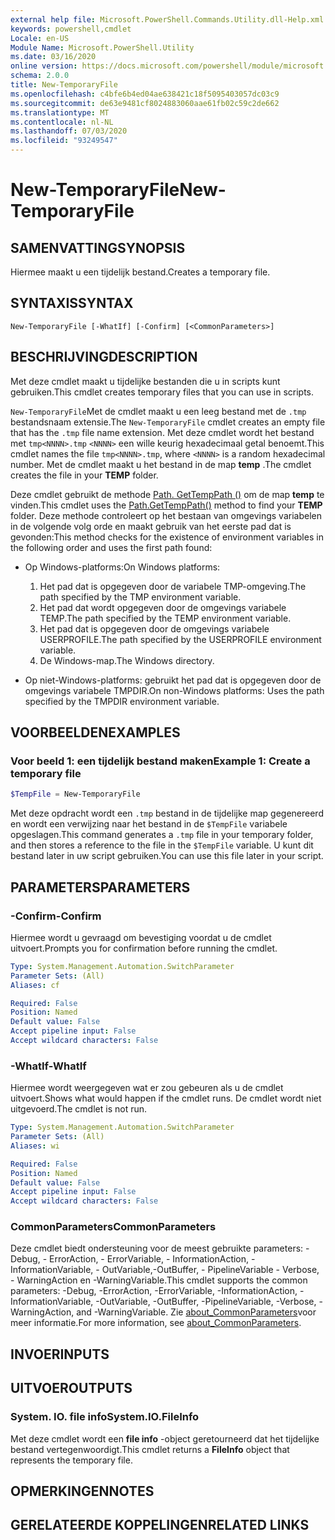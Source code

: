 ```yaml
---
external help file: Microsoft.PowerShell.Commands.Utility.dll-Help.xml
keywords: powershell,cmdlet
Locale: en-US
Module Name: Microsoft.PowerShell.Utility
ms.date: 03/16/2020
online version: https://docs.microsoft.com/powershell/module/microsoft.powershell.utility/new-temporaryfile?view=powershell-7&WT.mc_id=ps-gethelp
schema: 2.0.0
title: New-TemporaryFile
ms.openlocfilehash: c4bfe6b4ed04ae638421c18f5095403057dc03c9
ms.sourcegitcommit: de63e9481cf8024883060aae61fb02c59c2de662
ms.translationtype: MT
ms.contentlocale: nl-NL
ms.lasthandoff: 07/03/2020
ms.locfileid: "93249547"
---
```

# <span data-ttu-id="4e7e4-103">New-TemporaryFile</span><span class="sxs-lookup"><span data-stu-id="4e7e4-103">New-TemporaryFile</span></span>

## <span data-ttu-id="4e7e4-104">SAMENVATTING</span><span class="sxs-lookup"><span data-stu-id="4e7e4-104">SYNOPSIS</span></span>
<span data-ttu-id="4e7e4-105">Hiermee maakt u een tijdelijk bestand.</span><span class="sxs-lookup"><span data-stu-id="4e7e4-105">Creates a temporary file.</span></span>

## <span data-ttu-id="4e7e4-106">SYNTAXIS</span><span class="sxs-lookup"><span data-stu-id="4e7e4-106">SYNTAX</span></span>

```
New-TemporaryFile [-WhatIf] [-Confirm] [<CommonParameters>]
```

## <span data-ttu-id="4e7e4-107">BESCHRIJVING</span><span class="sxs-lookup"><span data-stu-id="4e7e4-107">DESCRIPTION</span></span>

<span data-ttu-id="4e7e4-108">Met deze cmdlet maakt u tijdelijke bestanden die u in scripts kunt gebruiken.</span><span class="sxs-lookup"><span data-stu-id="4e7e4-108">This cmdlet creates temporary files that you can use in scripts.</span></span>

<span data-ttu-id="4e7e4-109">`New-TemporaryFile`Met de cmdlet maakt u een leeg bestand met de `.tmp` bestandsnaam extensie.</span><span class="sxs-lookup"><span data-stu-id="4e7e4-109">The `New-TemporaryFile` cmdlet creates an empty file that has the `.tmp` file name extension.</span></span>
<span data-ttu-id="4e7e4-110">Met deze cmdlet wordt het bestand met `tmp<NNNN>.tmp` `<NNNN>` een wille keurig hexadecimaal getal benoemt.</span><span class="sxs-lookup"><span data-stu-id="4e7e4-110">This cmdlet names the file `tmp<NNNN>.tmp`, where `<NNNN>` is a random hexadecimal number.</span></span>
<span data-ttu-id="4e7e4-111">Met de cmdlet maakt u het bestand in de map **temp** .</span><span class="sxs-lookup"><span data-stu-id="4e7e4-111">The cmdlet creates the file in your **TEMP** folder.</span></span>

<span data-ttu-id="4e7e4-112">Deze cmdlet gebruikt de methode [Path. GetTempPath ()](/dotnet/api/system.io.path.gettemppath) om de map **temp** te vinden.</span><span class="sxs-lookup"><span data-stu-id="4e7e4-112">This cmdlet uses the [Path.GetTempPath()](/dotnet/api/system.io.path.gettemppath) method to find your **TEMP** folder.</span></span> <span data-ttu-id="4e7e4-113">Deze methode controleert op het bestaan van omgevings variabelen in de volgende volg orde en maakt gebruik van het eerste pad dat is gevonden:</span><span class="sxs-lookup"><span data-stu-id="4e7e4-113">This method checks for the existence of environment variables in the following order and uses the first path found:</span></span>

- <span data-ttu-id="4e7e4-114">Op Windows-platforms:</span><span class="sxs-lookup"><span data-stu-id="4e7e4-114">On Windows platforms:</span></span>

  1. <span data-ttu-id="4e7e4-115">Het pad dat is opgegeven door de variabele TMP-omgeving.</span><span class="sxs-lookup"><span data-stu-id="4e7e4-115">The path specified by the TMP environment variable.</span></span>
  1. <span data-ttu-id="4e7e4-116">Het pad dat wordt opgegeven door de omgevings variabele TEMP.</span><span class="sxs-lookup"><span data-stu-id="4e7e4-116">The path specified by the TEMP environment variable.</span></span>
  1. <span data-ttu-id="4e7e4-117">Het pad dat is opgegeven door de omgevings variabele USERPROFILE.</span><span class="sxs-lookup"><span data-stu-id="4e7e4-117">The path specified by the USERPROFILE environment variable.</span></span>
  1. <span data-ttu-id="4e7e4-118">De Windows-map.</span><span class="sxs-lookup"><span data-stu-id="4e7e4-118">The Windows directory.</span></span>

- <span data-ttu-id="4e7e4-119">Op niet-Windows-platforms: gebruikt het pad dat is opgegeven door de omgevings variabele TMPDIR.</span><span class="sxs-lookup"><span data-stu-id="4e7e4-119">On non-Windows platforms: Uses the path specified by the TMPDIR environment variable.</span></span>

## <span data-ttu-id="4e7e4-120">VOORBEELDEN</span><span class="sxs-lookup"><span data-stu-id="4e7e4-120">EXAMPLES</span></span>

### <span data-ttu-id="4e7e4-121">Voor beeld 1: een tijdelijk bestand maken</span><span class="sxs-lookup"><span data-stu-id="4e7e4-121">Example 1: Create a temporary file</span></span>

```powershell
$TempFile = New-TemporaryFile
```

<span data-ttu-id="4e7e4-122">Met deze opdracht wordt een `.tmp` bestand in de tijdelijke map gegenereerd en wordt een verwijzing naar het bestand in de `$TempFile` variabele opgeslagen.</span><span class="sxs-lookup"><span data-stu-id="4e7e4-122">This command generates a `.tmp` file in your temporary folder, and then stores a reference to the file in the `$TempFile` variable.</span></span> <span data-ttu-id="4e7e4-123">U kunt dit bestand later in uw script gebruiken.</span><span class="sxs-lookup"><span data-stu-id="4e7e4-123">You can use this file later in your script.</span></span>

## <span data-ttu-id="4e7e4-124">PARAMETERS</span><span class="sxs-lookup"><span data-stu-id="4e7e4-124">PARAMETERS</span></span>

### <span data-ttu-id="4e7e4-125">-Confirm</span><span class="sxs-lookup"><span data-stu-id="4e7e4-125">-Confirm</span></span>

<span data-ttu-id="4e7e4-126">Hiermee wordt u gevraagd om bevestiging voordat u de cmdlet uitvoert.</span><span class="sxs-lookup"><span data-stu-id="4e7e4-126">Prompts you for confirmation before running the cmdlet.</span></span>

```yaml
Type: System.Management.Automation.SwitchParameter
Parameter Sets: (All)
Aliases: cf

Required: False
Position: Named
Default value: False
Accept pipeline input: False
Accept wildcard characters: False
```

### <span data-ttu-id="4e7e4-127">-WhatIf</span><span class="sxs-lookup"><span data-stu-id="4e7e4-127">-WhatIf</span></span>

<span data-ttu-id="4e7e4-128">Hiermee wordt weergegeven wat er zou gebeuren als u de cmdlet uitvoert.</span><span class="sxs-lookup"><span data-stu-id="4e7e4-128">Shows what would happen if the cmdlet runs.</span></span>
<span data-ttu-id="4e7e4-129">De cmdlet wordt niet uitgevoerd.</span><span class="sxs-lookup"><span data-stu-id="4e7e4-129">The cmdlet is not run.</span></span>

```yaml
Type: System.Management.Automation.SwitchParameter
Parameter Sets: (All)
Aliases: wi

Required: False
Position: Named
Default value: False
Accept pipeline input: False
Accept wildcard characters: False
```

### <span data-ttu-id="4e7e4-130">CommonParameters</span><span class="sxs-lookup"><span data-stu-id="4e7e4-130">CommonParameters</span></span>

<span data-ttu-id="4e7e4-131">Deze cmdlet biedt ondersteuning voor de meest gebruikte parameters: -Debug, - ErrorAction, - ErrorVariable, - InformationAction, -InformationVariable, - OutVariable,-OutBuffer, - PipelineVariable - Verbose, - WarningAction en -WarningVariable.</span><span class="sxs-lookup"><span data-stu-id="4e7e4-131">This cmdlet supports the common parameters: -Debug, -ErrorAction, -ErrorVariable, -InformationAction, -InformationVariable, -OutVariable, -OutBuffer, -PipelineVariable, -Verbose, -WarningAction, and -WarningVariable.</span></span> <span data-ttu-id="4e7e4-132">Zie [about_CommonParameters](../Microsoft.PowerShell.Core/About/about_CommonParameters.md)voor meer informatie.</span><span class="sxs-lookup"><span data-stu-id="4e7e4-132">For more information, see [about_CommonParameters](../Microsoft.PowerShell.Core/About/about_CommonParameters.md).</span></span>

## <span data-ttu-id="4e7e4-133">INVOER</span><span class="sxs-lookup"><span data-stu-id="4e7e4-133">INPUTS</span></span>

## <span data-ttu-id="4e7e4-134">UITVOER</span><span class="sxs-lookup"><span data-stu-id="4e7e4-134">OUTPUTS</span></span>

### <span data-ttu-id="4e7e4-135">System. IO. file info</span><span class="sxs-lookup"><span data-stu-id="4e7e4-135">System.IO.FileInfo</span></span>

<span data-ttu-id="4e7e4-136">Met deze cmdlet wordt een **file info** -object geretourneerd dat het tijdelijke bestand vertegenwoordigt.</span><span class="sxs-lookup"><span data-stu-id="4e7e4-136">This cmdlet returns a **FileInfo** object that represents the temporary file.</span></span>

## <span data-ttu-id="4e7e4-137">OPMERKINGEN</span><span class="sxs-lookup"><span data-stu-id="4e7e4-137">NOTES</span></span>

## <span data-ttu-id="4e7e4-138">GERELATEERDE KOPPELINGEN</span><span class="sxs-lookup"><span data-stu-id="4e7e4-138">RELATED LINKS</span></span>
